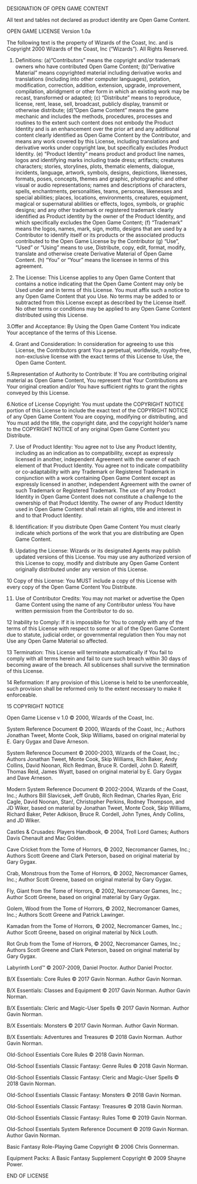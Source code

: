 DESIGNATION OF OPEN GAME CONTENT

All text and tables not declared as product identity are Open Game Content.

OPEN GAME LICENSE Version 1.0a

The following text is the property of Wizards of the Coast, Inc. and is Copyright 2000 Wizards of the Coast, Inc (“Wizards”). All Rights Reserved.

1. Definitions: (a)”Contributors” means the copyright and/or trademark owners who have contributed Open Game Content; (b)”Derivative Material” means copyrighted material including derivative works and translations (including into other computer languages), potation, modification, correction, addition, extension, upgrade, improvement, compilation, abridgment or other form in which an existing work may be recast, transformed or adapted; (c) “Distribute” means to reproduce, license, rent, lease, sell, broadcast, publicly display, transmit or otherwise distribute; (d)”Open Game Content” means the game mechanic and includes the methods, procedures, processes and routines to the extent such content does not embody the Product Identity and is an enhancement over the prior art and any additional content clearly identified as Open Game Content by the Contributor, and means any work covered by this License, including translations and derivative works under copyright law, but specifically excludes Product Identity. (e) “Product Identity” means product and product line names, logos and identifying marks including trade dress; artifacts; creatures characters; stories, storylines, plots, thematic elements, dialogue, incidents, language, artwork, symbols, designs, depictions, likenesses, formats, poses, concepts, themes and graphic, photographic and other visual or audio representations; names and descriptions of characters, spells, enchantments, personalities, teams, personas, likenesses and special abilities; places, locations, environments, creatures, equipment, magical or supernatural abilities or effects, logos, symbols, or graphic designs; and any other trademark or registered trademark clearly identified as Product identity by the owner of the Product Identity, and which specifically excludes the Open Game Content; (f) “Trademark” means the logos, names, mark, sign, motto, designs that are used by a Contributor to identify itself or its products or the associated products contributed to the Open Game License by the Contributor (g) “Use”, “Used” or “Using” means to use, Distribute, copy, edit, format, modify, translate and otherwise create Derivative Material of Open Game Content. (h) “You” or “Your” means the licensee in terms of this agreement.

2. The License: This License applies to any Open Game Content that contains a notice indicating that the Open Game Content may only be Used under and in terms of this License. You must affix such a notice to any Open Game Content that you Use. No terms may be added to or subtracted from this License except as described by the License itself. No other terms or conditions may be applied to any Open Game Content distributed using this License.

3.Offer and Acceptance: By Using the Open Game Content You indicate Your acceptance of the terms of this License.

4. Grant and Consideration: In consideration for agreeing to use this License, the Contributors grant You a perpetual, worldwide, royalty-free, non-exclusive license with the exact terms of this License to Use, the Open Game Content.

5.Representation of Authority to Contribute: If You are contributing original material as Open Game Content, You represent that Your Contributions are Your original creation and/or You have sufficient rights to grant the rights conveyed by this License.

6.Notice of License Copyright: You must update the COPYRIGHT NOTICE portion of this License to include the exact text of the COPYRIGHT NOTICE of any Open Game Content You are copying, modifying or distributing, and You must add the title, the copyright date, and the copyright holder’s name to the COPYRIGHT NOTICE of any original Open Game Content you Distribute.

7. Use of Product Identity: You agree not to Use any Product Identity, including as an indication as to compatibility, except as expressly licensed in another, independent Agreement with the owner of each element of that Product Identity. You agree not to indicate compatibility or co-adaptability with any Trademark or Registered Trademark in conjunction with a work containing Open Game Content except as expressly licensed in another, independent Agreement with the owner of such Trademark or Registered Trademark. The use of any Product Identity in Open Game Content does not constitute a challenge to the ownership of that Product Identity. The owner of any Product Identity used in Open Game Content shall retain all rights, title and interest in and to that Product Identity.

8. Identification: If you distribute Open Game Content You must clearly indicate which portions of the work that you are distributing are Open Game Content.

9. Updating the License: Wizards or its designated Agents may publish updated versions of this License. You may use any authorized version of this License to copy, modify and distribute any Open Game Content originally distributed under any version of this License.

10 Copy of this License: You MUST include a copy of this License with every copy of the Open Game Content You Distribute.

11. Use of Contributor Credits: You may not market or advertise the Open Game Content using the name of any Contributor unless You have written permission from the Contributor to do so.

12 Inability to Comply: If it is impossible for You to comply with any of the terms of this License with respect to some or all of the Open Game Content due to statute, judicial order, or governmental regulation then You may not Use any Open Game Material so affected.

13 Termination: This License will terminate automatically if You fail to comply with all terms herein and fail to cure such breach within 30 days of becoming aware of the breach. All sublicenses shall survive the termination of this License.

14 Reformation: If any provision of this License is held to be unenforceable, such provision shall be reformed only to the extent necessary to make it enforceable.

15 COPYRIGHT NOTICE

Open Game License v 1.0 © 2000, Wizards of the Coast, Inc.

System Reference Document © 2000, Wizards of the Coast, Inc.; Authors Jonathan Tweet, Monte Cook, Skip Williams, based on original material by E. Gary Gygax and Dave Arneson.

System Reference Document © 2000-2003, Wizards of the Coast, Inc.; Authors Jonathan Tweet, Monte Cook, Skip Williams, Rich Baker, Andy Collins, David Noonan, Rich Redman, Bruce R. Cordell, John D. Rateliff, Thomas Reid, James Wyatt, based on original material by E. Gary Gygax and Dave Arneson.

Modern System Reference Document © 2002-2004, Wizards of the Coast, Inc.; Authors Bill Slavicsek, Jeff Grubb, Rich Redman, Charles Ryan, Eric Cagle, David Noonan, Stan!, Christopher Perkins, Rodney Thompson, and JD Wiker, based on material by Jonathan Tweet, Monte Cook, Skip Williams, Richard Baker, Peter Adkison, Bruce R. Cordell, John Tynes, Andy Collins, and JD Wiker.

Castles & Crusades: Players Handbook, © 2004, Troll Lord Games; Authors Davis Chenault and Mac Golden.

Cave Cricket from the Tome of Horrors, © 2002, Necromancer Games, Inc.; Authors Scott Greene and Clark Peterson, based on original material by Gary Gygax.

Crab, Monstrous from the Tome of Horrors, © 2002, Necromancer Games, Inc.; Author Scott Greene, based on original material by Gary Gygax.

Fly, Giant from the Tome of Horrors, © 2002, Necromancer Games, Inc.; Author Scott Greene, based on original material by Gary Gygax.

Golem, Wood from the Tome of Horrors, © 2002, Necromancer Games, Inc.; Authors Scott Greene and Patrick Lawinger.

Kamadan from the Tome of Horrors, © 2002, Necromancer Games, Inc.; Author Scott Greene, based on original material by Nick Louth.

Rot Grub from the Tome of Horrors, © 2002, Necromancer Games, Inc.; Authors Scott Greene and Clark Peterson, based on original material by Gary Gygax.

Labyrinth Lord™ © 2007-2009, Daniel Proctor. Author Daniel Proctor.

B/X Essentials: Core Rules © 2017 Gavin Norman. Author Gavin Norman.

B/X Essentials: Classes and Equipment © 2017 Gavin Norman. Author Gavin Norman.

B/X Essentials: Cleric and Magic-User Spells © 2017 Gavin Norman. Author Gavin Norman.

B/X Essentials: Monsters © 2017 Gavin Norman. Author Gavin Norman.

B/X Essentials: Adventures and Treasures © 2018 Gavin Norman. Author Gavin Norman.

Old-School Essentials Core Rules © 2018 Gavin Norman.

Old-School Essentials Classic Fantasy: Genre Rules © 2018 Gavin Norman.

Old-School Essentials Classic Fantasy: Cleric and Magic-User Spells © 2018 Gavin Norman.

Old-School Essentials Classic Fantasy: Monsters © 2018 Gavin Norman.

Old-School Essentials Classic Fantasy: Treasures © 2018 Gavin Norman.

Old-School Essentials Classic Fantasy: Rules Tome © 2019 Gavin Norman.

Old-School Essentials System Reference Document © 2019 Gavin Norman. Author Gavin Norman.

Basic Fantasy Role-Playing Game Copyright © 2006 Chris Gonnerman.

Equipment Packs: A Basic Fantasy Supplement Copyright © 2009 Shayne
Power.

END OF LICENSE
